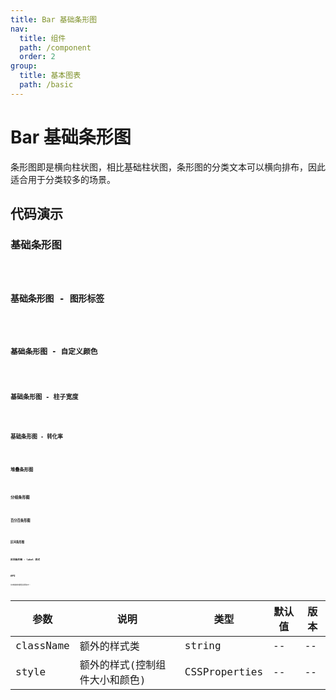 ```yaml
---
title: Bar 基础条形图
nav:
  title: 组件
  path: /component
  order: 2
group:
  title: 基本图表
  path: /basic
---
```


# Bar 基础条形图

条形图即是横向柱状图，相比基础柱状图，条形图的分类文本可以横向排布，因此适合用于分类较多的场景。

## 代码演示

### 基础条形图

<code src="./demo/demo-01.tsx" />

### 基础条形图 - 图形标签

<code src="./demo/demo-02.tsx" />

### 基础条形图 - 自定义颜色

<code src="./demo/demo-03.tsx" />

### 基础条形图 - 柱子宽度

<code src="./demo/demo-04.tsx" />

### 基础条形图 - 转化率

<code src="./demo/demo-05.tsx" />

### 堆叠条形图

<code src="./demo/demo-06.tsx" />

### 分组条形图

<code src="./demo/demo-07.tsx" />

### 百分百条形图

<code src="./demo/demo-08.tsx" />

### 区间条形图

<code src="./demo/demo-09.tsx" />

### 区间条形图 - label 样式

<code src="./demo/demo-10.tsx" />

## API

文本链接的属性说明如下：

| 参数      | 说明                           | 类型          | 默认值 | 版本 |
| --------- | ------------------------------ | ------------- | ------ | ---- |
| className | 额外的样式类                   | string        | --     | --   |
| style     | 额外的样式(控制组件大小和颜色) | CSSProperties | --     | --   |
